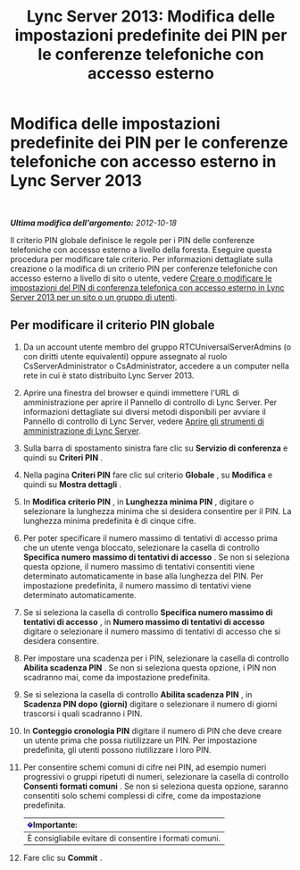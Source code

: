 ﻿---
title: 'Lync Server 2013: Modifica delle impostazioni predefinite dei PIN per le conferenze telefoniche con accesso esterno'
TOCTitle: Modifica delle impostazioni predefinite dei PIN per le conferenze telefoniche con accesso esterno
ms:assetid: 2d110e94-ad29-4755-b17f-d8c2da9b78a4
ms:mtpsurl: https://technet.microsoft.com/it-it/library/Gg425780(v=OCS.15)
ms:contentKeyID: 49300037
ms.date: 08/24/2015
mtps_version: v=OCS.15
ms.translationtype: HT
---

# Modifica delle impostazioni predefinite dei PIN per le conferenze telefoniche con accesso esterno in Lync Server 2013

 

_**Ultima modifica dell'argomento:** 2012-10-18_

Il criterio PIN globale definisce le regole per i PIN delle conferenze telefoniche con accesso esterno a livello della foresta. Eseguire questa procedura per modificare tale criterio. Per informazioni dettagliate sulla creazione o la modifica di un criterio PIN per conferenze telefoniche con accesso esterno a livello di sito o utente, vedere [Creare o modificare le impostazioni del PIN di conferenza telefonica con accesso esterno in Lync Server 2013 per un sito o un gruppo di utenti](lync-server-2013-create-or-modify-dial-in-conferencing-pin-settings-for-a-site-or-group-of-users.md).

## Per modificare il criterio PIN globale

1.  Da un account utente membro del gruppo RTCUniversalServerAdmins (o con diritti utente equivalenti) oppure assegnato al ruolo CsServerAdministrator o CsAdministrator, accedere a un computer nella rete in cui è stato distribuito Lync Server 2013.

2.  Aprire una finestra del browser e quindi immettere l'URL di amministrazione per aprire il Pannello di controllo di Lync Server. Per informazioni dettagliate sui diversi metodi disponibili per avviare il Pannello di controllo di Lync Server, vedere [Aprire gli strumenti di amministrazione di Lync Server](lync-server-2013-open-lync-server-administrative-tools.md).

3.  Sulla barra di spostamento sinistra fare clic su **Servizio di conferenza** e quindi su **Criteri PIN** .

4.  Nella pagina **Criteri PIN** fare clic sul criterio **Globale** , su **Modifica** e quindi su **Mostra dettagli** .

5.  In **Modifica criterio PIN** , in **Lunghezza minima PIN** , digitare o selezionare la lunghezza minima che si desidera consentire per il PIN. La lunghezza minima predefinita è di cinque cifre.

6.  Per poter specificare il numero massimo di tentativi di accesso prima che un utente venga bloccato, selezionare la casella di controllo **Specifica numero massimo di tentativi di accesso** . Se non si seleziona questa opzione, il numero massimo di tentativi consentiti viene determinato automaticamente in base alla lunghezza del PIN. Per impostazione predefinita, il numero massimo di tentativi viene determinato automaticamente.

7.  Se si seleziona la casella di controllo **Specifica numero massimo di tentativi di accesso** , in **Numero massimo di tentativi di accesso** digitare o selezionare il numero massimo di tentativi di accesso che si desidera consentire.

8.  Per impostare una scadenza per i PIN, selezionare la casella di controllo **Abilita scadenza PIN** . Se non si seleziona questa opzione, i PIN non scadranno mai, come da impostazione predefinita.

9.  Se si seleziona la casella di controllo **Abilita scadenza PIN** , in **Scadenza PIN dopo (giorni)** digitare o selezionare il numero di giorni trascorsi i quali scadranno i PIN.

10. In **Conteggio cronologia PIN** digitare il numero di PIN che deve creare un utente prima che possa riutilizzare un PIN. Per impostazione predefinita, gli utenti possono riutilizzare i loro PIN.

11. Per consentire schemi comuni di cifre nei PIN, ad esempio numeri progressivi o gruppi ripetuti di numeri, selezionare la casella di controllo **Consenti formati comuni** . Se non si seleziona questa opzione, saranno consentiti solo schemi complessi di cifre, come da impostazione predefinita.
    
    <table>
    <thead>
    <tr class="header">
    <th><img src="images/Gg412908.important(OCS.15).gif" title="important" alt="important" />Importante:</th>
    </tr>
    </thead>
    <tbody>
    <tr class="odd">
    <td>È consigliabile evitare di consentire i formati comuni.</td>
    </tr>
    </tbody>
    </table>


12. Fare clic su **Commit** .

